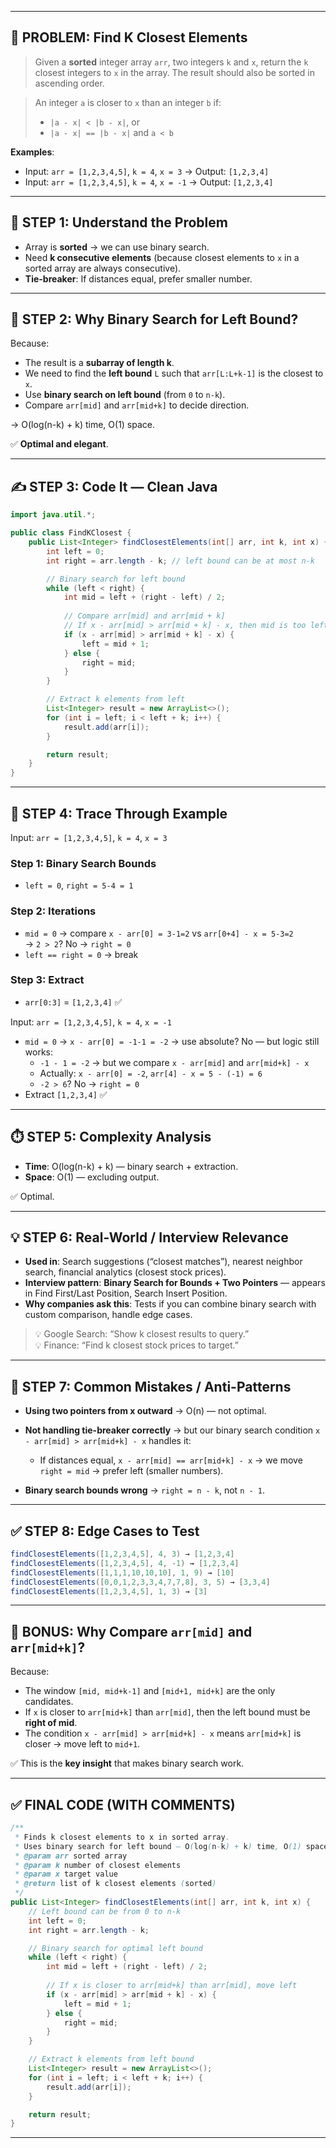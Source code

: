 

---

## 🎯 PROBLEM: Find K Closest Elements

> Given a **sorted** integer array `arr`, two integers `k` and `x`, return the `k` closest integers to `x` in the array. The result should also be sorted in ascending order.

> An integer `a` is closer to `x` than an integer `b` if:
> - `|a - x| < |b - x|`, or
> - `|a - x| == |b - x|` and `a < b`

**Examples**:  
- Input: `arr = [1,2,3,4,5]`, `k = 4`, `x = 3` → Output: `[1,2,3,4]`  
- Input: `arr = [1,2,3,4,5]`, `k = 4`, `x = -1` → Output: `[1,2,3,4]`

---

## 🧠 STEP 1: Understand the Problem

- Array is **sorted** → we can use binary search.
- Need **k consecutive elements** (because closest elements to `x` in a sorted array are always consecutive).
- **Tie-breaker**: If distances equal, prefer smaller number.

---

## 🧩 STEP 2: Why Binary Search for Left Bound?

Because:

- The result is a **subarray of length k**.
- We need to find the **left bound** `L` such that `arr[L:L+k-1]` is the closest to `x`.
- Use **binary search on left bound** (from `0` to `n-k`).
- Compare `arr[mid]` and `arr[mid+k]` to decide direction.

→ O(log(n-k) + k) time, O(1) space.

✅ **Optimal and elegant**.

---

## ✍️ STEP 3: Code It — Clean Java

```java
import java.util.*;

public class FindKClosest {
    public List<Integer> findClosestElements(int[] arr, int k, int x) {
        int left = 0;
        int right = arr.length - k; // left bound can be at most n-k

        // Binary search for left bound
        while (left < right) {
            int mid = left + (right - left) / 2;
            
            // Compare arr[mid] and arr[mid + k]
            // If x - arr[mid] > arr[mid + k] - x, then mid is too left
            if (x - arr[mid] > arr[mid + k] - x) {
                left = mid + 1;
            } else {
                right = mid;
            }
        }

        // Extract k elements from left
        List<Integer> result = new ArrayList<>();
        for (int i = left; i < left + k; i++) {
            result.add(arr[i]);
        }

        return result;
    }
}
```

---

## 🧪 STEP 4: Trace Through Example

Input: `arr = [1,2,3,4,5]`, `k = 4`, `x = 3`

### Step 1: Binary Search Bounds

- `left = 0`, `right = 5-4 = 1`

### Step 2: Iterations

- `mid = 0` → compare `x - arr[0] = 3-1=2` vs `arr[0+4] - x = 5-3=2`  
  → `2 > 2`? No → `right = 0`
- `left == right = 0` → break

### Step 3: Extract

- `arr[0:3]` = `[1,2,3,4]` ✅

Input: `arr = [1,2,3,4,5]`, `k = 4`, `x = -1`

- `mid = 0` → `x - arr[0] = -1-1 = -2` → use absolute? No — but logic still works:
  - `-1 - 1 = -2` → but we compare `x - arr[mid]` and `arr[mid+k] - x`
  - Actually: `x - arr[0] = -2`, `arr[4] - x = 5 - (-1) = 6`
  - `-2 > 6`? No → `right = 0`
- Extract `[1,2,3,4]` ✅

---

## ⏱️ STEP 5: Complexity Analysis

- **Time**: O(log(n-k) + k) — binary search + extraction.
- **Space**: O(1) — excluding output.

✅ Optimal.

---

## 💡 STEP 6: Real-World / Interview Relevance

- **Used in**: Search suggestions (“closest matches”), nearest neighbor search, financial analytics (closest stock prices).
- **Interview pattern**: **Binary Search for Bounds + Two Pointers** — appears in Find First/Last Position, Search Insert Position.
- **Why companies ask this**: Tests if you can combine binary search with custom comparison, handle edge cases.

> 💡 Google Search: “Show k closest results to query.”  
> 💡 Finance: “Find k closest stock prices to target.”

---

## 🚫 STEP 7: Common Mistakes / Anti-Patterns

- **Using two pointers from x outward** → O(n) — not optimal.

- **Not handling tie-breaker correctly** → but our binary search condition `x - arr[mid] > arr[mid+k] - x` handles it:
  - If distances equal, `x - arr[mid] == arr[mid+k] - x` → we move `right = mid` → prefer left (smaller numbers).

- **Binary search bounds wrong** → `right = n - k`, not `n - 1`.

---

## ✅ STEP 8: Edge Cases to Test

```java
findClosestElements([1,2,3,4,5], 4, 3) → [1,2,3,4]
findClosestElements([1,2,3,4,5], 4, -1) → [1,2,3,4]
findClosestElements([1,1,1,10,10,10], 1, 9) → [10]
findClosestElements([0,0,1,2,3,3,4,7,7,8], 3, 5) → [3,3,4]
findClosestElements([1,2,3,4,5], 1, 3) → [3]
```

---

## 🧠 BONUS: Why Compare `arr[mid]` and `arr[mid+k]`?

Because:

- The window `[mid, mid+k-1]` and `[mid+1, mid+k]` are the only candidates.
- If `x` is closer to `arr[mid+k]` than `arr[mid]`, then the left bound must be **right of mid**.
- The condition `x - arr[mid] > arr[mid+k] - x` means `arr[mid+k]` is closer → move left to `mid+1`.

✅ This is the **key insight** that makes binary search work.

---

## ✅ FINAL CODE (WITH COMMENTS)

```java
/**
 * Finds k closest elements to x in sorted array.
 * Uses binary search for left bound — O(log(n-k) + k) time, O(1) space.
 * @param arr sorted array
 * @param k number of closest elements
 * @param x target value
 * @return list of k closest elements (sorted)
 */
public List<Integer> findClosestElements(int[] arr, int k, int x) {
    // Left bound can be from 0 to n-k
    int left = 0;
    int right = arr.length - k;

    // Binary search for optimal left bound
    while (left < right) {
        int mid = left + (right - left) / 2;
        
        // If x is closer to arr[mid+k] than arr[mid], move left
        if (x - arr[mid] > arr[mid + k] - x) {
            left = mid + 1;
        } else {
            right = mid;
        }
    }

    // Extract k elements from left bound
    List<Integer> result = new ArrayList<>();
    for (int i = left; i < left + k; i++) {
        result.add(arr[i]);
    }

    return result;
}
```

---

